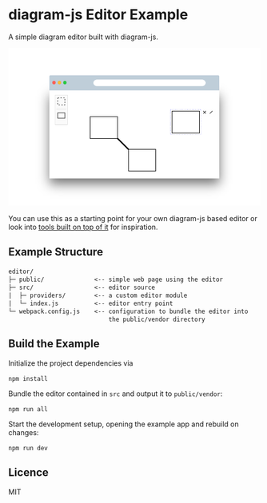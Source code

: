 # diagram-js Editor Example

A simple diagram editor built with diagram-js.

![Screenshot](docs/screenshot.png)

You can use this as a starting point for your own diagram-js based editor or look into [tools built on top of it](https://github.com/bpmn-io/diagram-js#built-with-diagram-js) for inspiration.


## Example Structure

```plain
editor/
├─ public/              <-- simple web page using the editor
├─ src/                 <-- editor source
|  ├─ providers/        <-- a custom editor module
|  └─ index.js          <-- editor entry point
└─ webpack.config.js    <-- configuration to bundle the editor into
                            the public/vendor directory
```


## Build the Example

Initialize the project dependencies via

```
npm install
```

Bundle the editor contained in `src` and output it to `public/vendor`:

```
npm run all
```

Start the development setup, opening the example app and rebuild on changes:

```
npm run dev
```


## Licence

MIT